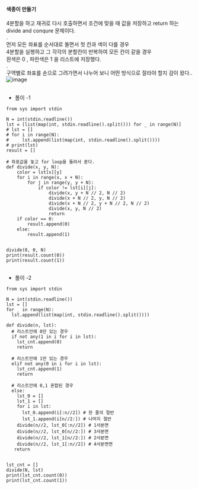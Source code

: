 #### 색종이 만들기   
4분할을 하고 재귀로 다시 호출하면서 조건에 맞을 때 값을 저장하고 return 하는   
divide and conqure 문제이다.  
.  
먼저 모든 좌표를 순서대로 돌면서 첫 칸과 색이 다를 경우  
4분할을 실행하고 그 각각의 분할칸이 반복하여 모든 칸이 같을 경우   
흰색은 0 , 파란색은 1 을 리스트에 저장했다.  
.  
구역별로 좌표를 손으로 그려가면서 나누어 보니
어떤 방식으로 잘라야 할지 감이 왔다..  
![image](https://user-images.githubusercontent.com/80080041/122734034-b3f62300-d2b8-11eb-90ac-d45bd398dd37.png)
##
* 풀이 -1
```
from sys import stdin

N = int(stdin.readline())
lst = [list(map(int, stdin.readline().split())) for _ in range(N)]
# lst = []
# for i in range(N):
#     lst.append(list(map(int, stdin.readline().split())))
# print(lst)
result = []

# 좌표값을 놓고 for loop을 돌려서 푼다.
def divide(x, y, N):
    color = lst[x][y]
    for i in range(x, x + N):
        for j in range(y, y + N):
            if color != lst[i][j]:
                divide(x, y + N // 2, N // 2)
                divide(x + N // 2, y, N // 2)
                divide(x + N // 2, y + N // 2, N // 2)
                divide(x, y, N // 2)
                return
    if color == 0:
        result.append(0)
    else:
        result.append(1)


divide(0, 0, N)
print(result.count(0))
print(result.count(1))
```
##

* 풀이 -2  
```
from sys import stdin

N = int(stdin.readline())
lst = []
for _ in range(N):
  lst.append(list(map(int, stdin.readline().split())))

def divide(n, lst):
  # 리스트안에 0만 있는 경우
  if not any(1 in i for i in lst):
    lst_cnt.append(0)
    return

  # 리스트안에 1만 있는 경우
  elif not any(0 in i for i in lst):
    lst_cnt.append(1)
    return

  # 리스트안에 0,1 혼합된 경우
  else:
    lst_0 = []
    lst_1 = []
    for i in lst:
      lst_0.append(i[:n//2]) # 한 줄의 절반
      lst_1.append(i[n//2:]) # 나머지 절반
    divide(n//2, lst_0[:n//2]) # 1사분면
    divide(n//2, lst_0[n//2:]) # 3사분면
    divide(n//2, lst_1[n//2:]) # 2사분면
    divide(n//2, lst_1[:n//2]) # 4사분면면
   return


lst_cnt = []
divide(N, lst)
print(lst_cnt.count(0))
print(lst_cnt.count(1))
```




